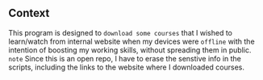 ## Context
This program is designed to `download some courses` that I wished to learn/watch from internal website when my devices were `offline` with the intention of boosting my working skills, without spreading them in public.
`note` Since this is an open repo, I have to erase the senstive info in the scripts, including the links to the website where I downloaded courses.
